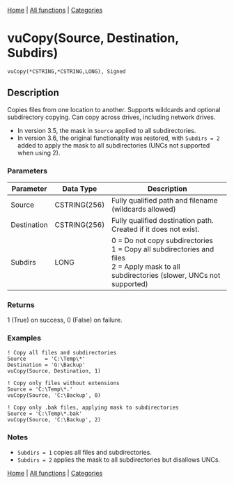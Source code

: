 [Home](../index.md) | [All functions](../all-functions.md) | [Categories](../categories/index.md)

# vuCopy(Source, Destination, Subdirs)

```Prototype
vuCopy(*CSTRING,*CSTRING,LONG), Signed
```


## Description
Copies files from one location to another. Supports wildcards and optional subdirectory copying. Can copy across drives, including network drives.  

- In version 3.5, the mask in `Source` applied to all subdirectories.  
- In version 3.6, the original functionality was restored, with `Subdirs = 2` added to apply the mask to all subdirectories (UNCs not supported when using 2).  

### Parameters

| Parameter   | Data Type    | Description                                                                 |
|-------------|--------------|-----------------------------------------------------------------------------|
| Source      | CSTRING(256) | Fully qualified path and filename (wildcards allowed)                       |
| Destination | CSTRING(256) | Fully qualified destination path. Created if it does not exist.             |
| Subdirs     | LONG         | 0 = Do not copy subdirectories <br> 1 = Copy all subdirectories and files <br> 2 = Apply mask to all subdirectories (slower, UNCs not supported) |

### Returns
1 (True) on success, 0 (False) on failure.

### Examples

```Clarion
! Copy all files and subdirectories
Source      = 'C:\Temp\*'
Destination = 'G:\Backup'
vuCopy(Source, Destination, 1)
```

```Clarion
! Copy only files without extensions
Source = 'C:\Temp\*.'
vuCopy(Source, 'C:\Backup', 0)

! Copy only .bak files, applying mask to subdirectories
Source = 'C:\Temp\*.bak'
vuCopy(Source, 'C:\Backup', 2)
```

### Notes
- `Subdirs = 1` copies all files and subdirectories.  
- `Subdirs = 2` applies the mask to all subdirectories but disallows UNCs.

[Home](../index.md) | [All functions](../all-functions.md) | [Categories](../categories/index.md)
